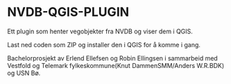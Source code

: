 # NVDB-QGIS-PLUGIN
Ett plugin som henter vegobjekter fra NVDB og viser dem i QGIS.

Last ned coden som ZIP og installer den i QGIS for å komme i gang.

Bachelorprosjekt av Erlend Ellefsen og Robin Ellingsen i sammarbeid med Vestfold og Telemark 
fylkeskommune(Knut DammenSMM/Anders W.R.BDK) og USN Bø.
